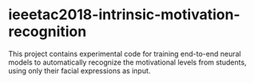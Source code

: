 # ieeetac2018-intrinsic-motivation-recognition

This project contains experimental code for training end-to-end neural models to automatically recognize the motivational levels from students, using only their facial expressions as input.

